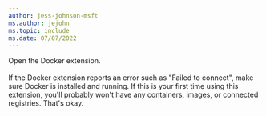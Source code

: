 ```yaml
---
author: jess-johnson-msft
ms.author: jejohn
ms.topic: include
ms.date: 07/07/2022
---
```


Open the Docker extension.
<br/><br/>
If the Docker extension reports an error such as "Failed to connect", make sure Docker is installed and running. If this is your first time using this extension, you'll probably won't have any containers, images, or connected registries. That's okay.
